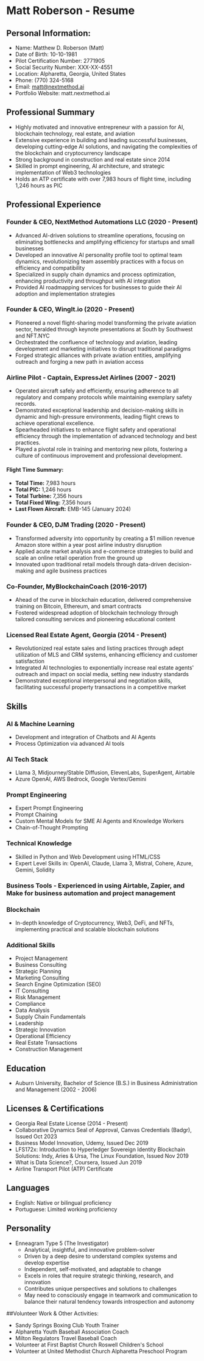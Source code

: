 # Matt Roberson - Resume 

## Personal Information:
- Name: Matthew D. Roberson (Matt)
- Date of Birth: 10-10-1981
- Pilot Certification Number: 2771905
- Social Security Number: XXX-XX-4551
- Location: Alpharetta, Georgia, United States
- Phone: (770) 324-5168
- Email: matt@nextmethod.ai
- Portfolio Website: matt.nextmethod.ai

## Professional Summary
- Highly motivated and innovative entrepreneur with a passion for AI, blockchain technology, real estate, and aviation
- Extensive experience in building and leading successful businesses, developing cutting-edge AI solutions, and navigating the complexities of the blockchain and cryptocurrency landscape
- Strong background in construction and real estate since 2014
- Skilled in prompt engineering, AI architecture, and strategic implementation of Web3 technologies
- Holds an ATP certificate with over 7,983 hours of flight time, including 1,246 hours as PIC

## Professional Experience
### Founder & CEO, NextMethod Automations LLC (2020 - Present)
- Advanced AI-driven solutions to streamline operations, focusing on eliminating bottlenecks and amplifying efficiency for startups and small businesses
- Developed an innovative AI personality profile tool to optimal team dynamics, revolutionizing team assembly practices with a focus on efficiency and compatibility
- Specialized in supply chain dynamics and process optimization, enhancing productivity and throughput with AI integration
- Provided AI roadmapping services for businesses to guide their AI adoption and implementation strategies

### Founder & CEO, WingIt.io (2020 - Present)
- Pioneered a novel flight-sharing model transforming the private aviation sector, heralded through keynote presentations at South by Southwest and NFT.NYC
- Orchestrated the confluence of technology and aviation, leading development and marketing initiatives to disrupt traditional paradigms
- Forged strategic alliances with private aviation entities, amplifying outreach and forging a new path in aviation access

### Airline Pilot - Captain, ExpressJet Airlines (2007 - 2021)
- Operated aircraft safely and efficiently, ensuring adherence to all regulatory and company protocols while maintaining exemplary safety records.
- Demonstrated exceptional leadership and decision-making skills in dynamic and high-pressure environments, leading flight crews to achieve operational excellence.
- Spearheaded initiatives to enhance flight safety and operational efficiency through the implementation of advanced technology and best practices.
- Played a pivotal role in training and mentoring new pilots, fostering a culture of continuous improvement and professional development.

#### Flight Time Summary:
- **Total Time:** 7,983 hours
- **Total PIC:** 1,246 hours
- **Total Turbine:** 7,356 hours
- **Total Fixed Wing:** 7,356 hours
- **Last Flown Aircraft:** EMB-145 (January 2024)


### Founder & CEO, DJM Trading (2020 - Present)
- Transformed adversity into opportunity by creating a $1 million revenue Amazon store within a year post airline industry disruption
- Applied acute market analysis and e-commerce strategies to build and scale an online retail operation from the ground up
- Innovated upon traditional retail models through data-driven decision-making and agile business practices

### Co-Founder, MyBlockchainCoach (2016-2017)
- Ahead of the curve in blockchain education, delivered comprehensive training on Bitcoin, Ethereum, and smart contracts
- Fostered widespread adoption of blockchain technology through tailored consulting services and pioneering educational content

### Licensed Real Estate Agent, Georgia (2014 - Present)
- Revolutionized real estate sales and listing practices through adept utilization of MLS and CRM systems, enhancing efficiency and customer satisfaction
- Integrated AI technologies to exponentially increase real estate agents' outreach and impact on social media, setting new industry standards
- Demonstrated exceptional interpersonal and negotiation skills, facilitating successful property transactions in a competitive market

## Skills
### AI & Machine Learning
- Development and integration of Chatbots and AI Agents
- Process Optimization via advanced AI tools

### AI Tech Stack
- Llama 3, Midjourney/Stable Diffusion, ElevenLabs, SuperAgent, Airtable
- Azure OpenAI, AWS Bedrock, Google Vertex/Gemini

### Prompt Engineering
- Expert Prompt Engineering
- Prompt Chaining
- Custom Mental Models for SME AI Agents and Knowledge Workers
- Chain-of-Thought Prompting

### Technical Knowledge
- Skilled in Python and Web Development using HTML/CSS
- Expert Level Skills in: OpenAI, Claude, Llama 3, Mistral, Cohere, Azure, Gemini, Solidity

### Business Tools - Experienced in using Airtable, Zapier, and Make for business automation and project management

### Blockchain
- In-depth knowledge of Cryptocurrency, Web3, DeFi, and NFTs, implementing practical and scalable blockchain solutions

### Additional Skills
- Project Management
- Business Consulting
- Strategic Planning
- Marketing Consulting
- Search Engine Optimization (SEO)
- IT Consulting
- Risk Management
- Compliance
- Data Analysis
- Supply Chain Fundamentals
- Leadership
- Strategic Innovation
- Operational Efficiency
- Real Estate Transactions
- Construction Management

## Education
- Auburn University, Bachelor of Science (B.S.) in Business Administration and Management (2002 - 2006)

## Licenses & Certifications
- Georgia Real Estate License (2014 - Present)
- Collaborative Dynamics Seal of Approval, Canvas Credentials (Badgr), Issued Oct 2023
- Business Model Innovation, Udemy, Issued Dec 2019
- LFS172x: Introduction to Hyperledger Sovereign Identity Blockchain Solutions: Indy, Aries & Ursa, The Linux Foundation, Issued Nov 2019
- What is Data Science?, Coursera, Issued Jun 2019
- Airline Transport Pilot (ATP) Certificate

## Languages
- English: Native or bilingual proficiency
- Portuguese: Limited working proficiency

## Personality
- Enneagram Type 5 (The Investigator)
  - Analytical, insightful, and innovative problem-solver
  - Driven by a deep desire to understand complex systems and develop expertise
  - Independent, self-motivated, and adaptable to change
  - Excels in roles that require strategic thinking, research, and innovation
  - Contributes unique perspectives and solutions to challenges
  - May need to consciously engage in teamwork and communication to balance their natural tendency towards introspection and autonomy

##Volunteer Work & Other Activities:
- Sandy Springs Boxing Club Youth Trainer
- Alpharetta Youth Baseball Association Coach
- Milton Regulators Travel Baseball Coach
- Volunteer at First Baptist Church Roswell Children's School
- Volunteer at United Methodist Church Alpharetta Preschool Program


